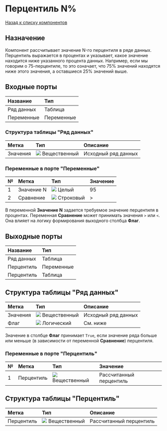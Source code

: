 # Перцентиль N%

[Назад к списку компонентов](../README.md)

## Назначение

Компонент рассчитывает значение N-го перцентиля в ряде данных. 
Перцентиль выражается в процентах и указывает, какое значение находится ниже указанного процента данных. 
Например, если мы говорим о 75-перцентиле, то это означает, что 75% значений находятся ниже этого значения, а оставшиеся 25% значений выше.

## Входные порты

| Название          | Тип        |
|:------------------|:-----------|
| Ряд данных        | Таблица    |
| Переменные        | Переменные |

### Структура таблицы "Ряд данных"

| Метка       | Тип                                       | Описание            |
|:------------|:------------------------------------------|:--------------------|
| Значения    | ![](./img/realnumber.svg) Вещественный    | Исходный ряд данных |

### Переменные в порте "Переменные"

| № | Метка      | Тип                               | Значение |
|:--|:-----------|:----------------------------------|:---------|
| 1 | Значение N | ![](./img/integer.svg) Целый      | 95       |
| 2 | Сравнение  | ![](./img/string.svg) Строковый   | >        |

В переменной **Значение N** задается требуемое значение перцентиля в процентах.
Переменная **Сравнение** может принимать значения `>` или `<`.
Она влияет на логику формирования выходного столбца **Флаг**.

## Выходные порты

| Название          | Тип        |
|:------------------|:-----------|
| Ряд данных        | Таблица    |
| Перцентиль        | Переменные |
| Перцентиль        | Таблица    |

## Структура таблицы "Ряд данных"

| Метка       | Тип                                       | Описание          |
|:------------|:------------------------------------------|:-------------------|
| Значения    | ![](./img/realnumber.svg) Вещественный    | Исходный ряд данных|
| Флаг        | ![](./img/logical.svg) Логический         | См. ниже           |

Значение в столбце **Флаг** принимает `True`, если значение ряда больше или меньше (в зависимости от переменной **Сравнение**) перцентиля.

### Переменные в порте "Перцентиль"

| № | Метка      | Тип                                       | Значение |
|:--|:-----------|:------------------------------------------|:-----------------------|
| 1 | Перцентиль | ![](./img/realnumber.svg) Вещественный    | Рассчитанный перцентиль|

## Структура таблицы "Перцентиль"

| Метка      | Тип                                       | Описание            |
|:-----------|:------------------------------------------|:--------------------|
| Перцентиль | ![](./img/realnumber.svg) Вещественный    |Рассчитанный перцентиль|                 |